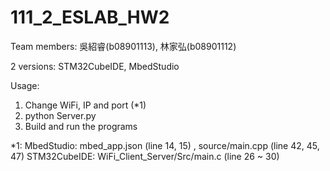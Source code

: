 # 111_2_ESLAB_HW2

Team members: 吳紹睿(b08901113), 林家弘(b08901112)

2 versions: STM32CubeIDE, MbedStudio

Usage:
1. Change WiFi, IP and port (*1)
2. python Server.py
3. Build and run the programs

*1:
  MbedStudio: mbed_app.json (line 14, 15) , source/main.cpp (line 42, 45, 47)
  STM32CubeIDE: WiFi_Client_Server/Src/main.c (line 26 ~ 30)
